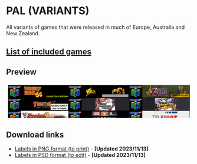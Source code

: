 # PAL (VARIANTS)

All variants of games that were released in much of Europe, Australia and New Zealand.

## [List of included games](files/pal-variants-games.txt)

## Preview

![PAL variants preview](img/pal-variants-preview.png)

## Download links

- [Labels in PNG format (to print)](files/pal-variants-images.zip) - **[Updated 2023/11/13]**
- [Labels in PSD format (to edit)](files/pal-variants-templates.zip) - **[Updated 2023/11/13]**
